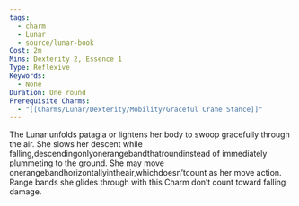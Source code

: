 ```yaml
---
tags:
  - charm
  - Lunar
  - source/lunar-book
Cost: 2m
Mins: Dexterity 2, Essence 1
Type: Reflexive
Keywords:
  - None
Duration: One round
Prerequisite Charms:
  - "[[Charms/Lunar/Dexterity/Mobility/Graceful Crane Stance]]"
---
```

The Lunar unfolds patagia or lightens her body to swoop gracefully through the air. She slows her descent while falling,descendingonlyonerangebandthatroundinstead of immediately plummeting to the ground. She may move onerangebandhorizontallyintheair,whichdoesn’tcount as her move action. Range bands she glides through with this Charm don’t count toward falling damage.